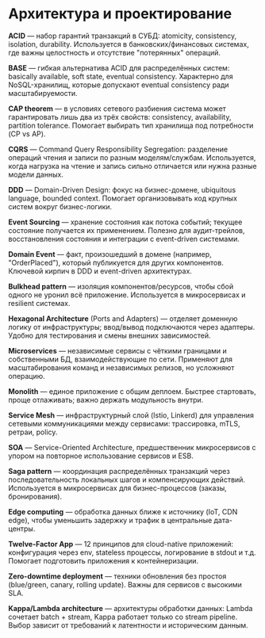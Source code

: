 # Архитектура и проектирование

**ACID** — набор гарантий транзакций в СУБД: atomicity, consistency, isolation, durability. Используется в банковских/финансовых системах, где важны целостность и отсутствие "потерянных" операций.

**BASE** — гибкая альтернатива ACID для распределённых систем: basically available, soft state, eventual consistency. Характерно для NoSQL-хранилищ, которые допускают eventual consistency ради масштабируемости.

**CAP theorem** — в условиях сетевого разбиения система может гарантировать лишь два из трёх свойств: consistency, availability, partition tolerance. Помогает выбирать тип хранилища под потребности (CP vs AP).

**CQRS** — Command Query Responsibility Segregation: разделение операций чтения и записи по разным моделям/службам. Используется, когда нагрузка на чтение и запись сильно отличается или нужна разные модели данных.

**DDD** — Domain-Driven Design: фокус на бизнес-домене, ubiquitous language, bounded context. Помогает организовывать код крупных систем вокруг бизнес-логики.

**Event Sourcing** — хранение состояния как потока событий; текущее состояние получается их применением. Полезно для аудит-трейлов, восстановления состояния и интеграции с event-driven системами.

**Domain Event** — факт, произошедший в домене (например, "OrderPlaced"), который публикуется для других компонентов. Ключевой кирпич в DDD и event-driven архитектурах.

**Bulkhead pattern** — изоляция компонентов/ресурсов, чтобы сбой одного не уронил всё приложение. Используется в микросервисах и resilient системах.

**Hexagonal Architecture** (Ports and Adapters) — отделяет доменную логику от инфраструктуры; ввод/вывод подключаются через адаптеры. Удобно для тестирования и смены внешних зависимостей.

**Microservices** — независимые сервисы с чёткими границами и собственными БД, взаимодействующие по сети. Применяют для масштабирования команд и независимых релизов, но усложняют операцию.

**Monolith** — единое приложение с общим деплоем. Быстрее стартовать, проще отлаживать; важно держать модульность внутри.

**Service Mesh** — инфраструктурный слой (Istio, Linkerd) для управления сетевыми коммуникациями между сервисами: трассировка, mTLS, ретраи, policy.

**SOA** — Service-Oriented Architecture, предшественник микросервисов с упором на повторное использование сервисов и ESB.

**Saga pattern** — координация распределённых транзакций через последовательность локальных шагов и компенсирующих действий. Используется в микросервисах для бизнес-процессов (заказы, бронирования).

**Edge computing** — обработка данных ближе к источнику (IoT, CDN edge), чтобы уменьшить задержку и трафик в центральные дата-центры.

**Twelve-Factor App** — 12 принципов для cloud-native приложений: конфигурация через env, stateless процессы, логирование в stdout и т.д. Помогает подготовить приложения к контейнеризации.

**Zero-downtime deployment** — техники обновления без простоя (blue/green, canary, rolling update). Важны для сервисов с высокими SLA.

**Kappa/Lambda architecture** — архитектуры обработки данных: Lambda сочетает batch + stream, Kappa работает только со stream pipeline. Выбор зависит от требований к латентности и историческим данным.
